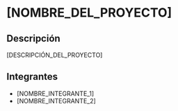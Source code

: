 # [NOMBRE_DEL_PROYECTO]
## Descripción
[DESCRIPCIÓN_DEL_PROYECTO]
## Integrantes
* [NOMBRE_INTEGRANTE_1]
* [NOMBRE_INTEGRANTE_2]
